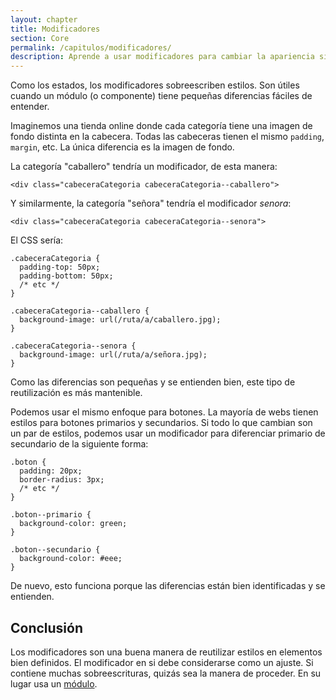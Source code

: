 ```yaml
---
layout: chapter
title: Modificadores
section: Core
permalink: /capitulos/modificadores/
description: Aprende a usar modificadores para cambiar la apariencia si existen ligeras diferencias.
---
```


Como los estados, los modificadores sobreescriben estilos. Son útiles cuando un módulo (o componente) tiene pequeñas diferencias fáciles de entender.

Imaginemos una tienda online donde cada categoría tiene una imagen de fondo distinta en la cabecera. Todas las cabeceras tienen el mismo `padding`, `margin`, etc. La única diferencia es la imagen de fondo.

La categoría "caballero" tendría un modificador, de esta manera:

	<div class="cabeceraCategoria cabeceraCategoria--caballero">

Y similarmente, la categoría "señora" tendría el modificador *senora*:

	<div class="cabeceraCategoria cabeceraCategoria--senora">

El CSS sería:

	.cabeceraCategoria {
	  padding-top: 50px;
	  padding-bottom: 50px;
	  /* etc */
	}

	.cabeceraCategoria--caballero {
	  background-image: url(/ruta/a/caballero.jpg);
	}

	.cabeceraCategoria--senora {
	  background-image: url(/ruta/a/señora.jpg);
	}

Como las diferencias son pequeñas y se entienden bien, este tipo de reutilización es más mantenible.

Podemos usar el mismo enfoque para botones. La mayoría de webs tienen estilos para botones primarios y secundarios. Si todo lo que cambian son un par de estilos, podemos usar un modificador para diferenciar primario de secundario de la siguiente forma:

	.boton {
	  padding: 20px;
	  border-radius: 3px;
	  /* etc */
	}

	.boton--primario {
	  background-color: green;
	}

	.boton--secundario {
	  background-color: #eee;
	}

De nuevo, esto funciona porque las diferencias están bien identificadas y se entienden.

## Conclusión

Los modificadores son una buena manera de reutilizar estilos en elementos bien definidos. El modificador en si debe considerarse como un ajuste. Si contiene muchas sobreescrituras, quizás sea la manera de proceder. En su lugar usa un [módulo](/capitulos/modulos/).
